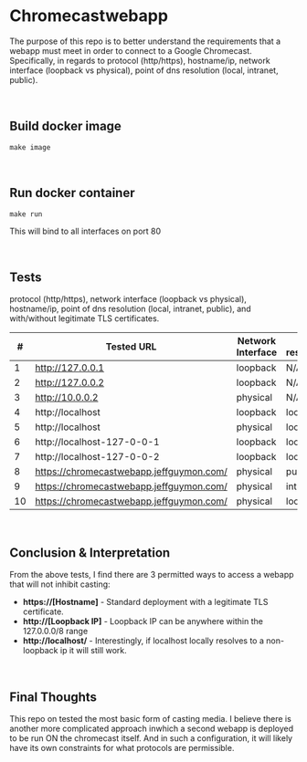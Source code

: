 # Chromecastwebapp
The purpose of this repo is to better understand the requirements that a
webapp must meet in order to connect to a Google Chromecast. Specifically, in
regards to protocol (http/https), hostname/ip, network interface (loopback vs physical),  point of dns resolution (local, intranet, public).

<br />


## Build docker image
    make image

<br />


## Run docker container
    make run
This will bind to all interfaces on port 80  

<br />
  
  
## Tests
protocol (http/https), network interface (loopback vs physical), hostname/ip, point of dns resolution (local, intranet, public), and with/without legitimate TLS certificates.

| #  | Tested URL        | Network Interface  | DNS resolution | Resolved IP | Results |
|----|-------------------|--------------------|----------------|-------------|---------|
| 1  | http://127.0.0.1  | loopback           | N/A            | 127.0.0.1   | Success |
| 2  | http://127.0.0.2  | loopback           | N/A            | 127.0.0.2   | Success |
| 3  | http://10.0.0.2   | physical           | N/A            | 10.0.0.2    | Failed  |
| 4  | http://localhost  | loopback           | local          | 127.0.0.1   | Success |
| 5  | http://localhost  | physical           | local          | 10.0.0.2    | Success |
| 6  | http://localhost-127-0-0-1 | loopback  | local          | 127.0.0.1   | Failed  |
| 7  | http://localhost-127-0-0-2 | loopback  | local          | 127.0.0.2   | Failed  |
| 8  | https://chromecastwebapp.jeffguymon.com/ | physical | public   | (hidden) | Success |
| 9  | https://chromecastwebapp.jeffguymon.com/ | physical | intranet | 10.0.0.2 | Success |
| 10 | https://chromecastwebapp.jeffguymon.com/ | physical | local    | 10.0.0.2 | Success |

<br />

## Conclusion & Interpretation
From the above tests, I find there are 3 permitted ways to access a webapp that will not inhibit casting:
  + **https://[Hostname]** - Standard deployment with a legitimate TLS certificate.
  + **http://[Loopback IP]** - Loopback IP can be anywhere within the 127.0.0.0/8 range
  + **http://localhost/** - Interestingly, if localhost locally resolves to a non-loopback ip it will still work.

<br />  

## Final Thoughts
This repo on tested the most basic form of casting media. I believe there is 
another more complicated approach inwhich a second webapp is deployed to be run
ON the chromecast itself. And in such a configuration, it will likely have its own
constraints for what protocols are permissible.